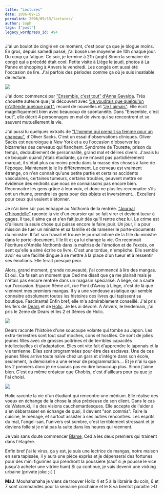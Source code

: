 ```yaml
---
title: "Lectures"
date: 2006-09-15
permalink: 2006/09/15/lectures/
author: Soph
tags: ["post"]
legacy_wordpress_id: 494
---
```


J'ai un boulot de cinglé en ce moment, c'est pour ça que je blogue moins. En gros, depuis samedi passé, j'ai bossé une moyenne de 10h chaque jour. Du coup ça fatigue. Ce soir, je termine à 21h (argh) Sinon la semaine de congé qui a précédé était cool. Petite visite à Liège le jeudi, photos à La Panne et shopping à Anvers le vendredi. Les congés ont aussi été l'occasion de lire. J'ai parfois des périodes comme ça où je suis insatiable de lecture.

<img src="https://64k.be/wp-content/uploads/2006/livres/lecture.jpg" />

<!-- excerpt -->

J'ai donc commencé par ["Ensemble, c'est tout" d'Anna Gavalda](http://www.amazon.fr/exec/obidos/ASIN/2290343714/64kleblodesop-21). Très chouette auteure que j'ai découvert avec ["Je voudrais que quelqu'un m'attende quelque part"](http://www.amazon.fr/exec/obidos/ASIN/2290311782/64kleblodesop-21), recueil de nouvelles et ["Je l'aimais"](http://www.amazon.fr/exec/obidos/ASIN/2290340782/64kleblodesop-21). Elle écrit magnifiquement bien avec beaucoup de spontanéité. Dans "Ensemble, c'est tout", elle décrit 4 personnages en mal de vivre qui se rencontrent et se sauvent mutuellement la vie.

J'ai aussi lu quelques extraits de ["L'homme qui prenait sa femme pour un chapeau"](http://www.amazon.fr/exec/obidos/ASIN/2020146304/64kleblodesop-21), d'Oliver Sacks. C'est un essai d'observations cliniques. Oliver Sacks est neurologue à New York et a eu l'occasion d'observer les bizarreries des cerveaux qui flanchent. Syndrome de Tourette, prison du temps, dédoublement de personnalité, grand mal et délires divers. J'avais lu ce bouquin quand j'étais étudiante, ça ne m'avait pas particlièrement marqué, il s'était plus ou moins perdu dans la masse des choses à faire de l'époque. Maintenant je le lis différemment. Le cerveau est vraiment étrange, on n'en connait qu'une petite partie et certains accidents vasculaires, certaines tumeurs, certains troubles, peuvent mettre en évidence des endroits que nous ne connaissons pas encore bien. Reconnaitre les gens grâce à leur voix, et donc ne plus les reconnaitre s'ils ont un rhume, prendre les gens pour des objets et inversément... Excellent pour ceux qui veulent s'étonner.

Je n'ai bien sûr pas échappé au Nothomb de la rentrée. ["Journal d'hirondelle"](http://www.amazon.fr/exec/obidos/ASIN/2226173358/64kleblodesop-21) raconte la vie d'un coursier qui se fait virer et devient tueur à gages. Il tue, il aime ça et s'en fait jouir dès qu'il rentre chez lui. Le crime est d'ailleurs la seule chose qui puisse encore le faire jouir. Un jour, il a pour mission de tuer un ministre et sa famille et de ramener le porte-documents du ministre. Il fait son travail et trouve le journal intime de la fille du ministre dans le porte-document. Il le lit et ça lui change la vie. On reconnait l'écriture d'Amélie Nothomb dans la maîtrise de l'émotion et de l'excès, on sent qu'elle a aimé écrire ce livre. C'est une tordue, n'empêche. Elle semble avoir eu une facilité dingue à se mettre à la place d'un tueur et à ressentir ses émotions. Elle ferait presque peur.

Alors, grand moment, grande nouveauté, j'ai commencé à lire des mangas. Et oui. Ca faisait un moment que Ced me disait que ça me plairait mais je n'étais pas encore rentrée dans un magasin spécialisé. A liège, on a sauté sur l'occasion. Espace 9ème art, rue Pont d'Avroy à Liège, c'est de là que viennent mes premiers mangas. Il y a une vendeuse asiatique qui semble connaitre absolument toutes les histoires des livres qui tapissent sa boutique. Fascinante! Enfin bref, elle m'a admirablement conseillé. J'ai pris les 1ers de [Dears](http://www.amazon.fr/exec/obidos/ASIN/2351000420/64kleblodesop-21) et de [Holic](http://www.amazon.fr/exec/obidos/ASIN/2845993595/64kleblodesop-21). Je les ai dévoré. A Anvers, le lendemain, j'ai pris le 2eme de Dears et les 2 et 3èmes de Holic.

<img src="https://64k.be/wp-content/uploads/2006/livres/dears.jpg" />

Dears raconte l'histoire d'une soucoupe volante qui tombe au Japon. Les extra-terrestres sont tout sauf moches, cons et hostiles. Ce sont de jolies jeunes filles avec de grosses poitrines et de terribles capacités intellectuelles et d'adaptation. Elles ont vite fait d'apprendre le japonais et la vie terrienne. Elles sont programmées pour être des esclaves. Une de ces jeunes filles arrive toute naïve chez un gars et s'intègre dans son école, seulement, la demoiselle a une erreur de programmation.... Et je n'ai lu que les 2 premiers donc je ne saurais pas en dire beaucoup plus. Sinon j'aime bien. C'est du même créateur que Chobits, c'est d'ailleurs pour ça que je l'ai choisi.

<img src="https://64k.be/wp-content/uploads/2006/livres/holic.jpg" />

Holic raconte la vie d'un étudiant qui rencontre une médium. Elle réalise des voeux en échange de la chose la plus précieuse de son client. Dans le cas de Watanuki, il a des visions cauchemardesques. Elle accepte de l'aider à s'en débarrasser en échange de quoi, il devient "son commis". Faire la cuisine, le ménage, et surtout assister à ses autres rencontres. Les esprits du mal, l'angel-san, l'univers est sombre, c'est terriblement stressant et je deviens folle si je n'ai pas la suite dans les heures qui viennent.

Je vais sans doute commencer [Blame](http://www.amazon.fr/exec/obidos/ASIN/2723434915/64kleblodesop-21), Ced a les deux premiers qui trainent dans l'étagère.

Enfin bref j'ai le virus, ça y est, je suis une lectrice de mangas, notre maison en sera tapissée, il y aura une pièce exprès et je dépenserai des fortunes pour des mini figurines qui prendront la poussière (sauf si je pousse le vice jusqu'à acheter une vitrine hum) Si ça continue, je vais devenir une vicking urbaine (private  joke ;-) )

__MàJ__: Mouhahahaha je viens de trouver Holic 4 et 5 à la librairie du coin, 6 et 7 sont commandés pour la semaine prochaine et le 8 va bientot paraitre :-D
